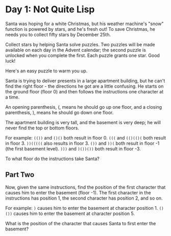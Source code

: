 # Day 1: Not Quite Lisp

Santa was hoping for a white Christmas, but his weather machine's "snow"
function is powered by stars, and he's fresh out! To save Christmas,
he needs you to collect fifty stars by December 25th.

Collect stars by helping Santa solve puzzles. Two puzzles will be made
available on each day in the Advent calendar; the second puzzle is
unlocked when you complete the first. Each puzzle grants one star.
Good luck!

Here's an easy puzzle to warm you up.

Santa is trying to deliver presents in a large apartment building,
but he can't find the right floor - the directions he got are a little confusing.
He starts on the ground floor (floor 0) and then follows the instructions
one character at a time.

An opening parenthesis, (, means he should go up one floor,
and a closing parenthesis, ), means he should go down one floor.

The apartment building is very tall, and the basement is very deep;
he will never find the top or bottom floors.

For example:
  `(())` and `()()` both result in floor 0.
  `(((` and `(()(()(` both result in floor 3.
  `))(((((` also results in floor 3.
  `())` and `))(` both result in floor -1 (the first basement level).
  `)))` and `)())())` both result in floor -3.

To what floor do the instructions take Santa?

## Part Two

Now, given the same instructions, find the position of the first character that
causes him to enter the basement (floor -1). The first character in the
instructions has position 1, the second character has position 2, and so on.

For example:
  `)` causes him to enter the basement at character position 1.
  `()())` causes him to enter the basement at character position 5.

What is the position of the character that causes
Santa to first enter the basement?
